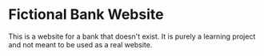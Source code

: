 # Fictional Bank Website

This is a website for a bank that doesn't exist.
It is purely a learning project and not meant to be used as a real website.
